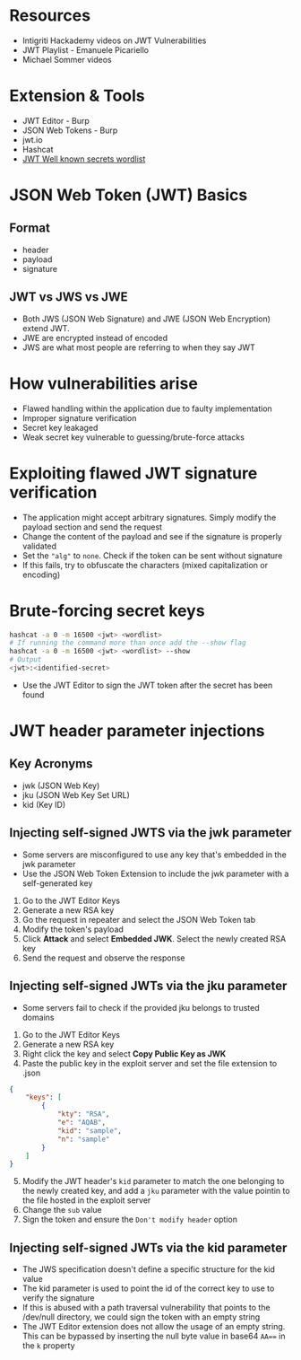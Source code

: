 # Resources
- Intigriti Hackademy videos on JWT Vulnerabilities
- JWT Playlist - Emanuele Picariello
- Michael Sommer videos
# Extension & Tools
- JWT Editor - Burp
- JSON Web Tokens - Burp
- jwt.io
- Hashcat
- [JWT Well known secrets wordlist](https://github.com/wallarm/jwt-secrets/blob/master/jwt.secrets.list)
# JSON Web Token (JWT) Basics
## Format
- header
- payload
- signature
## JWT vs JWS vs JWE
- Both JWS (JSON Web Signature) and JWE (JSON Web Encryption) extend JWT. 
- JWE are encrypted instead of encoded
- JWS are what most people are referring to when they say JWT
# How vulnerabilities arise
- Flawed handling within the application due to faulty implementation
- Improper signature verification
- Secret key leakaged
- Weak secret key vulnerable to guessing/brute-force attacks
# Exploiting flawed JWT signature verification 
- The application might accept arbitrary signatures. Simply modify the payload section and send the request
- Change the content of the payload and see if the signature is properly validated
- Set the `"alg"` to `none`. Check if the token can be sent without signature
- If this fails, try to obfuscate the characters (mixed capitalization or encoding)
# Brute-forcing secret keys
```bash
hashcat -a 0 -m 16500 <jwt> <wordlist>
# If running the command more than once add the --show flag
hashcat -a 0 -m 16500 <jwt> <wordlist> --show
# Output
<jwt>:<identified-secret>
```
- Use the JWT Editor to sign the JWT token after the secret has been found
# JWT header parameter injections
## Key Acronyms
- jwk (JSON Web Key)
- jku (JSON Web Key Set URL)
- kid (Key ID)
## Injecting self-signed JWTS via the jwk parameter
- Some servers are misconfigured to use any key that's embedded in the jwk parameter
- Use the JSON Web Token Extension to include the jwk parameter with a self-generated key
1. Go to the JWT Editor Keys
2. Generate a new RSA key
3. Go the request in repeater and select the JSON Web Token tab
4. Modify the token's payload
5. Click **Attack** and select **Embedded JWK**. Select the  newly created RSA key
6. Send the request and observe the response
## Injecting self-signed JWTs via the jku parameter
- Some servers fail to check if the provided jku belongs to trusted domains
1. Go to the JWT Editor Keys
2. Generate a new RSA key
3. Right click the key and select **Copy Public Key as JWK**
4. Paste the public key in the exploit server and set the file extension to .json
```json
{
    "keys": [
        {
            "kty": "RSA",
            "e": "AQAB",
            "kid": "sample",
            "n": "sample"
        }
    ]
}
```
5. Modify the JWT header's `kid` parameter to match the one belonging to the newly created key, and add a `jku` parameter with the value pointin to the file hosted in the exploit server
6. Change the `sub` value
7. Sign the token and ensure the `Don't modify header` option
## Injecting self-signed JWTs via the kid parameter
- The JWS specification doesn't define a specific structure for the kid value
- The kid parameter is used to point the id of the correct key to use to verify the signature
- If this is abused with a path traversal vulnerability that points to the /dev/null directory, we could sign the token with an empty string
- The JWT Editor extension does not allow the usage of an empty string. This can be bypassed by inserting the null byte value in base64 `AA==` in the `k` property
